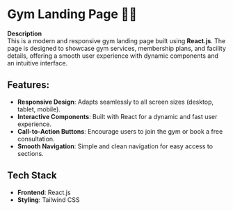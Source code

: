 # Gym Landing Page 🏋️‍♂️
**Description**  
This is a modern and responsive gym landing page built using **React.js**. The page is designed to showcase gym services, membership plans, and facility details, offering a smooth user experience with dynamic components and an intuitive interface.

## Features:
- **Responsive Design**: Adapts seamlessly to all screen sizes (desktop, tablet, mobile).
- **Interactive Components**: Built with React for a dynamic and fast user experience.
- **Call-to-Action Buttons**: Encourage users to join the gym or book a free consultation.
- **Smooth Navigation**: Simple and clean navigation for easy access to sections.
  
## Tech Stack
- **Frontend**: React.js
- **Styling**: Tailwind CSS

